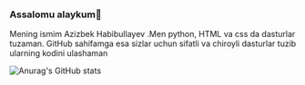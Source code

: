 

### Assalomu alaykum👋

Mening ismim Azizbek Habibullayev .Men python, HTML va css da dasturlar tuzaman. GitHub sahifamga esa sizlar uchun sifatli va chiroyli dasturlar tuzib ularning kodini ulashaman

![Anurag's GitHub stats](https://github-readme-stats.vercel.app/api?username=AzizbekHabibullayev&show_icons=true&theme=tokyonight)
